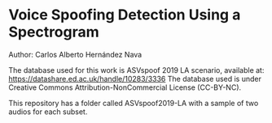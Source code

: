 # Voice Spoofing Detection Using a Spectrogram

Author: Carlos Alberto Hernández Nava  

The database used for this work is ASVspoof 2019 LA scenario, available at: https://datashare.ed.ac.uk/handle/10283/3336
The database used is under Creative Commons Attribution-NonCommercial License (CC-BY-NC).  

This repository has a folder called ASVspoof2019-LA with a sample of two audios for each subset.  
